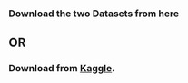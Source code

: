 ### Download the two Datasets from here

## OR

### Download from [Kaggle](https://www.kaggle.com/datasets/kaushil268/disease-prediction-using-machine-learning).
